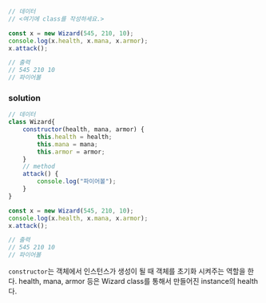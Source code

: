 ```jsx
// 데이터
// <여기에 class를 작성하세요.>

const x = new Wizard(545, 210, 10);
console.log(x.health, x.mana, x.armor);
x.attack();

// 출력
// 545 210 10
// 파이어볼
```

### solution  

```jsx
// 데이터
class Wizard{
    constructor(health, mana, armor) {
        this.health = health;
        this.mana = mana;
        this.armor = armor;
    }
    // method
    attack() {
        console.log("파이어볼");
    }
}

const x = new Wizard(545, 210, 10);
console.log(x.health, x.mana, x.armor);
x.attack();

// 출력
// 545 210 10
// 파이어볼
```
`constructor`는 객체에서 인스턴스가 생성이 될 때 객체를 초기화 시켜주는 역할을 한다.
health, mana, armor 등은 Wizard class를 통해서 만들어진 instance의 health다.